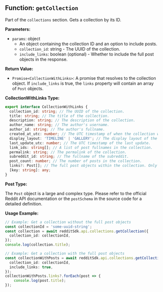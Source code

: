 ## Function: `getCollection`

Part of the `collections` section. Gets a collection by its ID.

**Parameters:**

- `params`: object
  - An object containing the collection ID and an option to include posts.
  - `collection_id`: string - The UUID of the collection.
  - `include_links`: boolean (optional) - Whether to include the full post objects in the response.

**Return Value:**

- `Promise<CollectionWithLinks>`: A promise that resolves to the collection object. If `include_links` is true, the `links` property will contain an array of `Post` objects.

**CollectionWithLinks Type:**

```typescript
export interface CollectionWithLinks {
  collection_id: string; // The UUID of the collection.
  title: string; // The title of the collection.
  description: string; // The description of the collection.
  author_name: string; // The author's username.
  author_id: string; // The author's fullname.
  created_at_utc: number; // The UTC timestamp of when the collection was created.
  display_layout: 'TIMELINE' | 'GALLERY'; // The display layout of the collection.
  last_update_utc: number; // The UTC timestamp of the last update.
  link_ids: string[]; // A list of post fullnames in the collection.
  permalink: string; // The permalink of the collection.
  subreddit_id: string; // The fullname of the subreddit.
  post_count: number; // The number of posts in the collection.
  links?: Post[]; // The full post objects within the collection. Only present if include_links is true.
  [key: string]: any;
}
```

**Post Type:**

The `Post` object is a large and complex type. Please refer to the official Reddit API documentation or the `postSchema` in the source code for a detailed definition.

**Usage Example:**

```typescript
// Example: Get a collection without the full post objects
const collectionId = 'some-uuid-string';
const collection = await redditSdk.api.collections.getCollection({
  collection_id: collectionId,
});
console.log(collection.title);

// Example: Get a collection with the full post objects
const collectionWithPosts = await redditSdk.api.collections.getCollection({
  collection_id: collectionId,
  include_links: true,
});
collectionWithPosts.links?.forEach(post => {
    console.log(post.title);
});
``` 